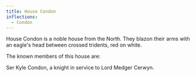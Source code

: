 ```yaml
---
title: House Condon
inflections:
  - Condon
---
```


House Condon is a noble house from the North. They blazon their arms with an eagle's head between crossed tridents, red on white.

The known members of this house are:

Ser Kyle Condon, a knight in service to Lord Medger Cerwyn.


